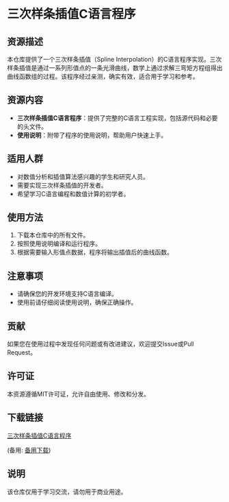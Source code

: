 # 三次样条插值C语言程序

## 资源描述

本仓库提供了一个三次样条插值（Spline Interpolation）的C语言程序实现。三次样条插值是通过一系列形值点的一条光滑曲线，数学上通过求解三弯矩方程组得出曲线函数组的过程。该程序经过亲测，确实有效，适合用于学习和参考。

## 资源内容

- **三次样条插值C语言程序**：提供了完整的C语言工程实现，包括源代码和必要的头文件。
- **使用说明**：附带了程序的使用说明，帮助用户快速上手。

## 适用人群

- 对数值分析和插值算法感兴趣的学生和研究人员。
- 需要实现三次样条插值的开发者。
- 希望学习C语言编程和数值计算的初学者。

## 使用方法

1. 下载本仓库中的所有文件。
2. 按照使用说明编译和运行程序。
3. 根据需要输入形值点数据，程序将输出插值后的曲线函数。

## 注意事项

- 请确保您的开发环境支持C语言编译。
- 使用前请仔细阅读使用说明，确保正确操作。

## 贡献

如果您在使用过程中发现任何问题或有改进建议，欢迎提交Issue或Pull Request。

## 许可证

本资源遵循MIT许可证，允许自由使用、修改和分发。

## 下载链接
[三次样条插值C语言程序](https://pan.quark.cn/s/f16abc109e93) 

(备用: [备用下载](https://pan.baidu.com/s/1Eoya7BEqCdVglfymZa6QYw?pwd=1234))

## 说明

该仓库仅用于学习交流，请勿用于商业用途。
